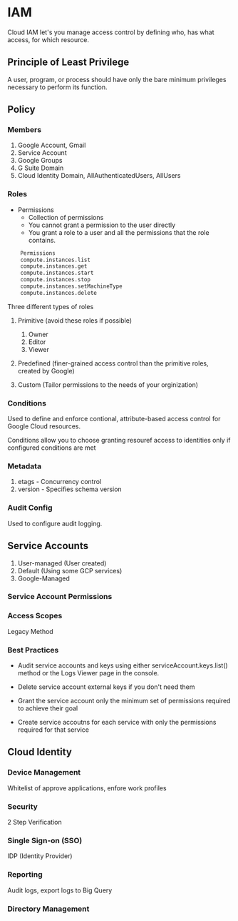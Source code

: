 # IAM
Cloud IAM let's you manage access control by defining who, has what access, for which resource.

## Principle of Least Privilege
A user, program, or process should have only the bare minimum privileges necessary to perform its function.

## Policy

### Members
1.  Google Account, Gmail
2.  Service Account
3.  Google Groups
4.  G Suite Domain
5.  Cloud Identity Domain, AllAuthenticatedUsers, AllUsers

### Roles
-  Permissions
   -  Collection of permissions
   -  You cannot grant a permission to the user directly
   -  You grant a role to a user and all the permissions that the role contains.

```bash
    Permissions
    compute.instances.list
    compute.instances.get
    compute.instances.start
    compute.instances.stop
    compute.instances.setMachineType
    compute.instances.delete
```

Three different types of roles
1.  Primitive (avoid these roles if possible)
    1.  Owner
    2.  Editor
    3.  Viewer

2.  Predefined (finer-grained access control than the primitive roles, created by Google)

3.  Custom (Tailor permissions to the needs of your orginization)

### Conditions
Used to define and enforce contional, attribute-based access control for Google Cloud resources.

Conditions allow you to choose granting resouref access to identities only if configured conditions are met

### Metadata
1.  etags - Concurrency control
2.  version - Specifies schema version

### Audit Config
Used to configure audit logging.


## Service Accounts
1.  User-managed (User created)
2.  Default (Using some GCP services)
3.  Google-Managed

### Service Account Permissions
### Access Scopes
Legacy Method

### Best Practices
-  Audit service accounts and keys using either serviceAccount.keys.list() method or the Logs Viewer page in the console.

-  Delete service account external keys if you don't need them

-  Grant the service account only the minimum set of permissions required to achieve their goal

-  Create service accoutns for each service with only the permissions required for that service


## Cloud Identity

### Device Management
Whitelist of approve applications, enfore work profiles

### Security
2 Step Verification

### Single Sign-on (SSO)
IDP (Identity Provider)

### Reporting
Audit logs, export logs to Big Query

### Directory Management

